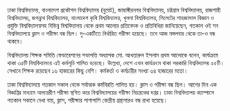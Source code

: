 ঢাকা বিশ্ববিদ্যালয়, বাংলাদেশ প্রকৌশল বিশ্ববিদ্যালয় (বুয়েট), জাহাঙ্গীরনগর বিশ্ববিদ্যালয়, চট্টগ্রাম বিশ্ববিদ্যালয়, রাজশাহী বিশ্ববিদ্যালয়, জগন্নাথ বিশ্ববিদ্যালয়, বাংলাদেশ কৃষি বিশ্ববিদ্যালয়, খুলনা বিশ্ববিদ্যালয়, সিলেটের শাহজালাল বিজ্ঞান ও প্রযুক্তি বিশ্ববিদ্যালয়সহ বিভিন্ন বিশ্ববিদ্যালয় থেকে প্রথম আলোর প্রতিবেদক ও প্রতিনিধিরা জানিয়েছেন, গতকাল ওই সব বিশ্ববিদ্যালয়ে ক্লাস ও পরীক্ষা বন্ধ ছিল। দু-একটিতে নির্ধারিত পরীক্ষা হয়েছে। তবে আজ মঙ্গলবার থেকে তা-ও বন্ধ থাকবে।

বিশ্ববিদ্যালয় শিক্ষক সমিতি ফেডারেশনের সভাপতি অধ্যাপক মো. আখতারুল ইসলাম প্রথম আলোকে বলেন, কার্যক্রমে থাকা ৩৫টি বিশ্ববিদ্যালয়ে এই কর্মসূচি পালিত হয়েছে। উল্লেখ্য, দেশে এখন কার্যক্রমে থাকা সরকারি বিশ্ববিদ্যালয় ৫৫টি। সেখানে শিক্ষক রয়েছেন ১৬ হাজারের কিছু বেশি। কর্মকর্তা ও কর্মচারীর সংখ্যা ৩৪ হাজারের মতো।

ঢাকা বিশ্ববিদ্যালয়ে গতকাল সকাল থেকে সর্বাত্মক কর্মবিরতি পালিত হয়। ক্লাস ও পরীক্ষা বন্ধ ছিল। আগের দিন এক বিজ্ঞপ্তির মাধ্যমে অভ্যন্তরীণ পরীক্ষা স্থগিত করে বিশ্ববিদ্যালয়ের পরীক্ষা নিয়ন্ত্রকের দপ্তর। ঢাকা বিশ্ববিদ্যালয় ক্যাম্পাসে গতকাল সকালে দেখা যায়, ক্লাস, পরীক্ষার পাশাপাশি কেন্দ্রীয় গ্রন্থাগারও বন্ধ রাখা হয়েছে।
